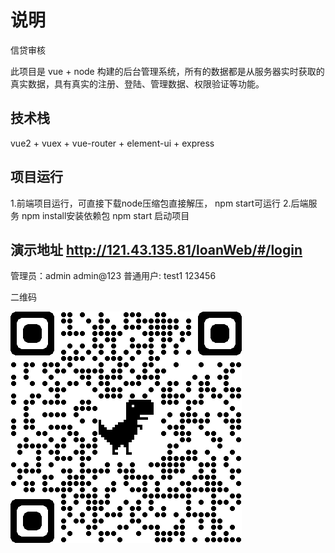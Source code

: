 # 说明
信贷审核

此项目是 vue + node 构建的后台管理系统，所有的数据都是从服务器实时获取的真实数据，具有真实的注册、登陆、管理数据、权限验证等功能。

## 技术栈
vue2 + vuex + vue-router + element-ui + express

## 项目运行
1.前端项目运行，可直接下载node压缩包直接解压，
npm start可运行
2.后端服务
npm install安装依赖包
npm start 启动项目

## 演示地址 http://121.43.135.81/loanWeb/#/login
管理员：admin  admin@123
普通用户: test1 123456

二维码

![show](./show.png)